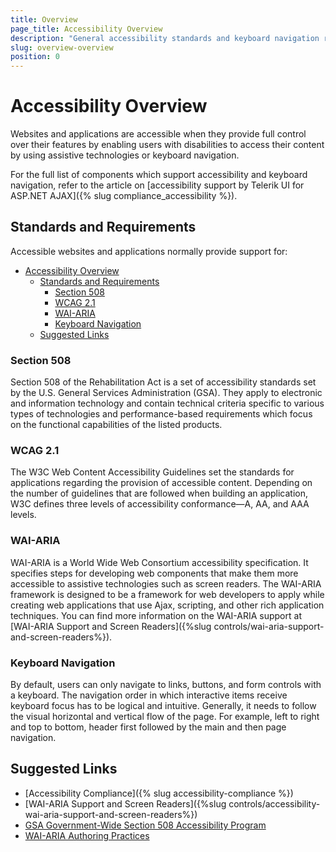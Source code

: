 ```yaml
---
title: Overview
page_title: Accessibility Overview
description: "General accessibility standards and keyboard navigation requirements for web applications and their support by Telerik UI for ASP.NET AJAX"
slug: overview-overview
position: 0
---
```


# Accessibility Overview

Websites and applications are accessible when they provide full control over their features by enabling users with disabilities to access their content by using assistive technologies or keyboard navigation.

For the full list of components which support accessibility and keyboard navigation, refer to the article on [accessibility support by Telerik UI for ASP.NET AJAX]({% slug compliance_accessibility %}).

## Standards and Requirements

Accessible websites and applications normally provide support for:

- [Accessibility Overview](#accessibility-overview)
  - [Standards and Requirements](#standards-and-requirements)
    - [Section 508](#section-508)
    - [WCAG 2.1](#wcag-21)
    - [WAI-ARIA](#wai-aria)
    - [Keyboard Navigation](#keyboard-navigation)
  - [Suggested Links](#suggested-links)

### Section 508

Section 508 of the Rehabilitation Act is a set of accessibility standards set by the U.S. General Services Administration (GSA). They apply to electronic and information technology and contain technical criteria specific to various types of technologies and performance-based requirements which focus on the functional capabilities of the listed products.

### WCAG 2.1

The W3C Web Content Accessibility Guidelines set the standards for applications regarding the provision of accessible content. Depending on the number of guidelines that are followed when building an application, W3C defines three levels of accessibility conformance&mdash;A, AA, and AAA levels.

### WAI-ARIA

WAI-ARIA is a World Wide Web Consortium accessibility specification. It specifies steps for developing web components that make them more accessible to assistive technologies such as screen readers. The WAI-ARIA framework is designed to be a framework for web developers to apply while creating web applications that use Ajax, scripting, and other rich application techniques. You can find more information on the WAI-ARIA support at [WAI-ARIA Support and Screen Readers]({%slug controls/wai-aria-support-and-screen-readers%}).

### Keyboard Navigation

By default, users can only navigate to links, buttons, and form controls with a keyboard. The navigation order in which interactive items receive keyboard focus has to be logical and intuitive. Generally, it needs to follow the visual horizontal and vertical flow of the page. For example, left to right and top to bottom, header first followed by the main and then page navigation.

## Suggested Links

* [Accessibility Compliance]({% slug accessibility-compliance %})
* [WAI-ARIA Support and Screen Readers]({%slug controls/accessibility-wai-aria-support-and-screen-readers%})
* [GSA Government-Wide Section 508 Accessibility Program](https://www.access-board.gov/law/ra.html#section-508-federal-electronic-and-information-technology)
* [WAI-ARIA Authoring Practices](https://www.w3.org/TR/wai-aria-practices/)

 